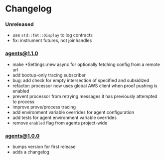 # Changelog

### Unreleased

- use `std::fmt::Display` to log contracts
- fix: instrument futures, not joinhandles

### agents@1.1.0

- make \*Settings::new async for optionally fetching config from a remote url
- add bootup-only tracing subscriber
- bug: add check for empty intersection of specified and subsidized
- refactor: processor now uses global AWS client when proof pushing is enabled
- prevent processor from retrying messages it has previously attempted to
  process
- improve prove/process tracing
- add environment variable overrides for agent configuration
- add tests for agent environment variable overrides
- remove `enabled` flag from agents project-wide

### agents@1.0.0

- bumps version for first release
- adds a changelog
